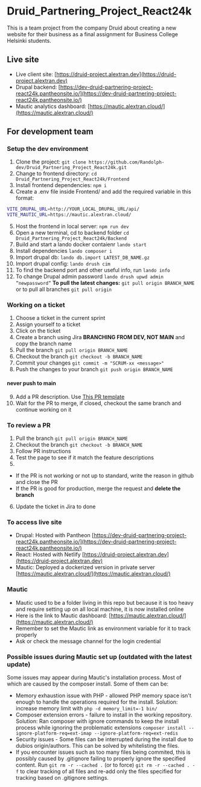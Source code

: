 # Druid_Partnering_Project_React24k
This is a team project from the company Druid about creating a new website for their business as a final assignment for Business College Helsinki students.

## Live site
- Live client site: [https://druid-project.alextran.dev](https://druid-project.alextran.dev)
- Drupal backend: [https://dev-druid-partnering-project-react24k.pantheonsite.io/](https://dev-druid-partnering-project-react24k.pantheonsite.io/)
- Mautic analytics dashboard: [https://mautic.alextran.cloud/](https://mautic.alextran.cloud/)

## For development team
### Setup the dev environment
1. Clone the project: `git clone https://github.com/Randolph-dev/Druid_Partnering_Project_React24k.git`
2. Change to frontend directory: `cd Druid_Partnering_Project_React24k/Frontend`
3. Install frontend dependencies: `npm i`
4. Create a .env file inside Frontend/ and add the required variable in this format:
```bash
VITE_DRUPAL_URL=http://YOUR_LOCAL_DRUPAL_URL/api/
VITE_MAUTIC_URL=https://mautic.alextran.cloud/
```
5. Host the frontend in local server: `npm run dev`
6. Open a new terminal, cd to backend folder `cd Druid_Partnering_Project_React24k/Backend`
7. Build and start a lando docker contaienr `lando start`
8. Install dependencies `lando composer i`
9. Import drupal db: `lando db.import LATEST_DB_NAME.gz`
10. Import drupal config: `lando drush cim`
11. To find the backend port and other useful info, run `lando info`
12. To change Drupal admin password ```lando drush upwd admin ”newpassword”```
**To pull the latest changes:** ```git pull origin BRANCH_NAME``` or to pull all branches ```git pull origin```

### Working on a ticket
1. Choose a ticket in the current sprint
2. Assign yourself to a ticket
3. Click on the ticket
4. Create a branch using Jira **BRANCHING FROM DEV, NOT MAIN** and copy the branch name
5. Pull the branch `git pull origin BRANCH_NAME`
6. Checkout the branch `git checkout -b BRANCH_NAME`
7. Commit your changes `git commit -m "SCRUM-xx <message>"`
8. Push the changes to your branch `git push origin BRANCH_NAME`
#### **never push to main**
9. Add a PR description. Use [This PR template](PR_template.md)
10. Wait for the PR to merge, if closed, checkout the same branch and continue working on it

### To review a PR
1. Pull the branch ```git pull origin BRANCH_NAME```
2. Checkout the branch ```git checkout -b BRANCH_NAME```
3. Follow PR instructions
4. Test the page to see if it match the feature descriptions
5. 
- If the PR is not working or not up to standard, write the reason in github and close the PR
- If the PR is good for production, merge the request and **delete the branch**
6. Update the ticket in Jira to done

### To access live site
- Drupal: Hosted with Pantheon [https://dev-druid-partnering-project-react24k.pantheonsite.io/](https://dev-druid-partnering-project-react24k.pantheonsite.io/)
- React: Hosted with Netlify [https://druid-project.alextran.dev](https://druid-project.alextran.dev)
- Mautic: Deployed a dockerized version in private server [https://mautic.alextran.cloud/](https://mautic.alextran.cloud/)

### Mautic
- Mautic used to be a folder living in this repo but because it is too heavy and require setting up on all local machine,
it is now installed online
- Here is the link to Mautic dashboard: [https://mautic.alextran.cloud/](https://mautic.alextran.cloud/)
- Remember to set the Mautic link as environment variable for it to track properly
- Ask or check the message channel for the login credential

### Possible issues during Mautic set up (outdated with the latest update)
Some issues may appear during Mautic's installation process. Most of which are caused by the composer install. Some of them can be:
- Memory exhaustion issue with PHP - allowed PHP memory space isn't enough to handle the operations required for the install. Solution: increase memory limit with ```php -d memory_limit=-1 bin/ ```
- Composer extension errors - failure to install in the working repository. Solution: Ran composer with ignore commands to keep the install process while ignoring the problematic extensions ```composer install --ignore-platform-req=ext-imap --ignore-platform-req=ext-redis```
- Security issues - Some files can be interrupted during the install due to dubios origin/authors. This can be solved by whitelisting the files.
- If you encounter issues such as too many files being commited, this is possibly caused by .gitignore failing to properly ignore the specified content. Run ```git rm -r --cached .``` (or to force) ```git rm -r --cached . -f``` to clear tracking of all files and re-add only the files specified for tracking based on .gitignore settings. 
